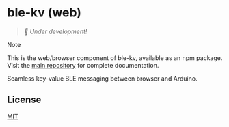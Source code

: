 # ble-kv (web)

> _🚧 Under development!_

> [!NOTE]
> This is the web/browser component of ble-kv, available as an npm package.
> Visit the [main repository](https://github.com/gandandev/ble-kv) for complete documentation.

Seamless key-value BLE messaging between browser and Arduino.

## License

[MIT](https://github.com/gandandev/ble-kv/blob/main/LICENSE)
